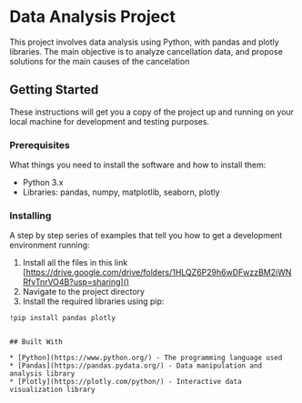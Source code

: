 # Data Analysis Project

This project involves data analysis using Python, with pandas and plotly libraries. The main objective is to analyze cancellation data, and propose solutions for the main causes of the cancelation

## Getting Started

These instructions will get you a copy of the project up and running on your local machine for development and testing purposes.

### Prerequisites

What things you need to install the software and how to install them:

- Python 3.x
- Libraries: pandas, numpy, matplotlib, seaborn, plotly

### Installing

A step by step series of examples that tell you how to get a development environment running:

1. Install all the files in this link [https://drive.google.com/drive/folders/1HLQZ6P29h6wDFwzzBM2iWNRfvTnrVO4B?usp=sharing]()
2. Navigate to the project directory
3. Install the required libraries using pip:

```
!pip install pandas plotly
```

```

## Built With

* [Python](https://www.python.org/) - The programming language used
* [Pandas](https://pandas.pydata.org/) - Data manipulation and analysis library
* [Plotly](https://plotly.com/python/) - Interactive data visualization library
```

